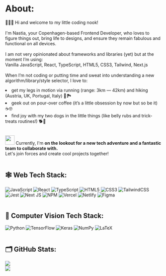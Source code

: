 # About:

👩🏻‍💻 Hi and welcome to my little coding nook! <br><br>I'm Nastia, your Copenhagen-based Frontend Developer, who loves to figure things out, bring life to designs, and ensure they remain fabulous and functional on all devices. <br><br>I am not very opinionated about frameworks and libraries (yet) but at the moment I’m using:<br>Vanilla JavaScript, React, TypeScript, HTML5, CSS3, Tailwind, Next.js<br><br>When I’m not coding or putting time and sweat into understanding a new algorithm/library/style selector, I love to:<br><li>get my legs in motion via running (range: 3km — 42km) and hiking (Austria, UK, Portugal, Italy) 🥾🏞️<br><li>geek out on pour-over coffee (it’s a little obsession by now but so be it) ☕️🤓 <br><li>find joy with my two dogs in the little things (like belly rubs and trick-treats routines!) 🐕🐾 <br><br>

<img src="https://github.com/nastiakarpova/nastiakarpova/assets/106254608/bab8009c-9741-4587-b5fb-35d58e37acf6" width="30px">
Currently, I'm <b>on the lookout for a new tech adventure and a fantastic team to collaborate with.</b> <br>Let's join forces and create cool projects together!<br><br>

## 🕸️ Web Tech Stack:
![JavaScript](https://img.shields.io/badge/JavaScript-F7DF1E?style=for-the-badge&logo=JavaScript&logoColor=white) ![React](https://img.shields.io/badge/react-4B9DF4.svg?style=for-the-badge&logo=react&logoColor=white) ![TypeScript](https://img.shields.io/badge/typescript-%23007ACC.svg?style=for-the-badge&logo=typescript&logoColor=white) 
![HTML5](https://img.shields.io/badge/html5-%23E34F26.svg?style=for-the-badge&logo=html5&logoColor=white) ![CSS3](https://img.shields.io/badge/css3-%231572B6.svg?style=for-the-badge&logo=css3&logoColor=white) ![TailwindCSS](https://img.shields.io/badge/tailwindcss-%2338B2AC.svg?style=for-the-badge&logo=tailwind-css&logoColor=white) <br> 
![Jest](https://img.shields.io/badge/Jest-FFC785?style=for-the-badge&logo=Jest&logoColor=white) ![Next JS](https://img.shields.io/badge/Next-9BDEA6?style=for-the-badge&logo=next.js&logoColor=white) ![NPM](https://img.shields.io/badge/npm-CB3837?style=for-the-badge&logo=npm&logoColor=white) 
![Vercel](https://img.shields.io/badge/vercel-D39BD8.svg?style=for-the-badge&logo=vercel&logoColor=white) ![Netlify](https://img.shields.io/badge/Netlify-00C7B7?style=for-the-badge&logo=netlify&logoColor=white) ![Figma](https://img.shields.io/badge/figma-%23F24E1E.svg?style=for-the-badge&logo=figma&logoColor=white) 
<br><br>
## 🤖 Computer Vision Tech Stack:
![Python](https://img.shields.io/badge/python-3670A0?style=for-the-badge&logo=python&logoColor=ffdd54) ![TensorFlow](https://img.shields.io/badge/TensorFlow-%23FF6F00.svg?style=for-the-badge&logo=TensorFlow&logoColor=white) ![Keras](https://img.shields.io/badge/Keras-%23D00000.svg?style=for-the-badge&logo=Keras&logoColor=white) ![NumPy](https://img.shields.io/badge/numpy-%23013243.svg?style=for-the-badge&logo=numpy&logoColor=white) ![LaTeX](https://img.shields.io/badge/latex-%23008080.svg?style=for-the-badge&logo=latex&logoColor=white) 
<br><br>
## 🗂️ GitHub Stats:


![](https://github-readme-streak-stats.herokuapp.com/?user=nastiakarpova&theme=buefy&hide_border=false)<br/>
![](https://github-readme-stats.vercel.app/api/top-langs/?username=nastiakarpova&theme=buefy&hide_border=false&include_all_commits=false&count_private=false&layout=compact)

<!-- Proudly created with GPRM ( https://gprm.itsvg.in ) -->
